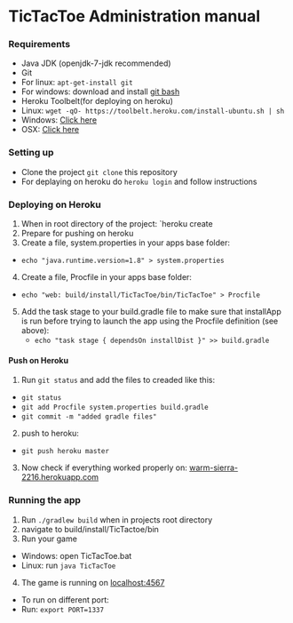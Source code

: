 # TicTacToe Administration manual

### Requirements
* Java JDK (openjdk-7-jdk recommended)
* Git
* For linux: `apt-get-install git`
* For windows: download and install [git bash](http://git-scm.com/download/win)
* Heroku Toolbelt(for deploying on heroku)
* Linux: `wget -qO- https://toolbelt.heroku.com/install-ubuntu.sh | sh`
* Windows: [Click here](https://toolbelt.heroku.com/windows)
* OSX: [Click here](https://toolbelt.heroku.com/osx)

### Setting up
* Clone the project `git clone` this repository
* For deplaying on heroku do `heroku login` and follow instructions

### Deploying on Heroku
1. When in root directory of the project: `heroku create <NameYourProject>
2. Prepare for pushing on heroku
3. Create a file, system.properties in your apps base folder:
* `echo "java.runtime.version=1.8" > system.properties`
4. Create a file, Procfile in your apps base folder:
* `echo "web: build/install/TicTacToe/bin/TicTacToe" > Procfile`
5. Add the task stage to your build.gradle file to make sure that installApp is run before trying to launch the app using the Procfile definition (see above):
   * `echo "task stage { dependsOn installDist }" >> build.gradle`

#### Push on Heroku
1. Run `git status` and add the files to creaded like this:
* `git status`
* `git add Procfile system.properties build.gradle`
* `git commit -m "added gradle files"`
2. push to heroku:
* `git push heroku master`
3. Now check if everything worked properly on: [warm-sierra-2216.herokuapp.com](warm-sierra-2216.herokuapp.com)

### Running the app
1. Run `./gradlew build` when in projects root directory
2. navigate to build/install/TicTactoe/bin
3. Run your game
* Windows: open TicTacToe.bat
* Linux: run `java TicTacToe`
4. The game is running on [localhost:4567](localhost:4567)
* To run on different port:
* Run: `export PORT=1337`


